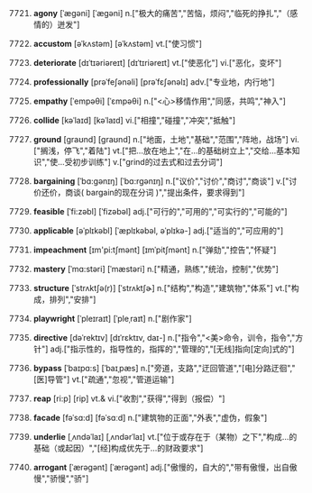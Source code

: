7721. **agony**
[ˈægəni]  [ˈæɡəni]
n.["极大的痛苦","苦恼，烦闷","临死的挣扎","（感情的）迸发"]  

7722. **accustom**
[əˈkʌstəm]  [əˈkʌstəm]
vt.["使习惯"]  

7723. **deteriorate**
[dɪˈtɪəriəreɪt]  [dɪˈtɪriəreɪt]
vt.["使恶化"]  vi.["恶化，变坏"]  

7724. **professionally**
[prəˈfeʃənəli]  [prəˈfɛʃənəlɪ]
adv.["专业地，内行地"]  

7725. **empathy**
[ˈempəθi]  [ˈɛmpəθi]
n.["<心>移情作用","同感，共鸣","神入"]  

7726. **collide**
[kəˈlaɪd]  [kəˈlaɪd]
vi.["相撞","碰撞","冲突","抵触"]  

7727. **ground**
[graʊnd]  [ɡraʊnd]
n.["地面，土地","基础","范围","阵地，战场"]  vi.["搁浅，停飞","着陆"]  vt.["把…放在地上","在…的基础树立上","交给…基本知识","使…受初步训练"]  v.["grind的过去式和过去分词"]  

7728. **bargaining**
[ˈbɑ:gənɪŋ]  [ˈbɑ:rgənɪŋ]
n.["议价","讨价","商讨","商谈"]  v.["讨价还价，商谈( bargain的现在分词 )","提出条件，要求得到"]  

7729. **feasible**
[ˈfi:zəbl]  [ˈfizəbəl]
adj.["可行的","可用的","可实行的","可能的"]  

7730. **applicable**
[əˈplɪkəbl]  [ˈæplɪkəbəl, əˈplɪkə-]
adj.["适当的","可应用的"]  

7731. **impeachment**
[ɪm'pi:tʃmənt]  [ɪmˈpitʃmənt]
n.["弹劾","控告","怀疑"]  

7732. **mastery**
[ˈmɑ:stəri]  [ˈmæstəri]
n.["精通，熟练","统治，控制","优势"]  

7733. **structure**
[ˈstrʌktʃə(r)]  [ˈstrʌktʃɚ]
n.["结构","构造","建筑物","体系"]  vt.["构成，排列","安排"]  

7734. **playwright**
[ˈpleɪraɪt]  [ˈpleˌraɪt]
n.["剧作家"]  

7735. **directive**
[dəˈrektɪv]  [dɪˈrɛktɪv, daɪ-]
n.["指令","<美>命令，训令，指令","方针"]  adj.["指示性的，指导性的，指挥的","管理的","[无线]指向[定向]式的"]  

7736. **bypass**
[ˈbaɪpɑ:s]  [ˈbaɪˌpæs]
n.["旁道，支路","迂回管道","[电]分路迂徊","[医]导管"]  vt.["疏通","忽视","管道运输"]  

7737. **reap**
[ri:p]  [rip]
vt.& vi.["收割","获得","得到（报偿）"]  

7738. **facade**
[fəˈsɑ:d]  [fəˈsɑːd]
n.["建筑物的正面","外表","虚伪，假象"]  

7739. **underlie**
[ˌʌndəˈlaɪ]  [ˌʌndərˈlaɪ]
vt.["位于或存在于（某物）之下","构成…的基础（或起因）","[经]构成优先于…的财政要求"]  

7740. **arrogant**
[ˈærəgənt]  [ˈærəɡənt]
adj.["傲慢的，自大的","带有傲慢，出自傲慢","骄慢","骄"]  

